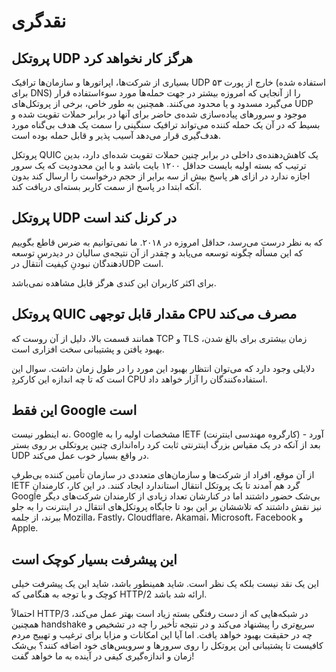 # نقدگری

## پروتکل UDP هرگز کار نخواهد کرد

بسیاری از شرکت‌ها، اپراتور‌ها و سازمان‌ها ترافیک UDP خارج از پورت ۵۳ (استفاده شده برای DNS) را از آنجایی که امروزه بیشتر در جهت حمله‌ها مورد سو‌ءاستفاده قرار می‌گیرد مسدود و یا محدود می‌کنند. همچنین به طور خاص، برخی از پروتکل‌های UDP موجود و سرور‌های پیاده‌سازی شده‌ی حاضر برای آنها در برابر حملات تقویت شده و بسیط که در آن یک حمله کننده می‌تواند ترافیک سنگینی را سمت یک هدف بی‌گناه مورد هدف‌گیری قرار می‌دهد آسیب پذیر و قابل حمله بوده است.

پروتکل QUIC یک کاهش‌دهنده‌ی‌‌ داخلی در برابر چنین حملات تقویت شده‌ای دارد، بدین ترتیب که بسته‌ اولیه بایست حداقل ۱۲۰۰ بایت باشد و با این محدودیت که یک سرور اجازه ندارد در ازای هر پاسخ بیش از سه برابر از حجم درخواست را ارسال کند بدون آنکه ابتدا در پاسخ از سمت کاربر بسته‌ای دریافت کند.

## پروتکل UDP در کرنل کند است

که به نظر درست می‌رسد، حداقل امروزه در ۲۰۱۸. ما نمی‌توانیم به ضرس قاطع بگوییم که این مسأله چگونه توسعه می‌یابد و چقدر از آن نتیجه‌ی سالیان در دیدرسِ توسعه دهندگان نبودنِ کیفیت انتقال درUDP است.

برای اکثر کاربران این کندی هرگز قابل مشاهده نمی‌باشد.

## پروتکل QUIC مقدار قابل توجهی CPU مصرف می‌کند

همانند قسمت بالا، دلیل از آن روست که TCP و TLS زمان بیشتری برای بالغ شدن، بهبود یافتن و پشتیبانی سخت افزاری است. 

دلایلی وجود دارد که می‌توان انتظار بهبود این مورد را در طول زمان داشت. سوال این است که تا چه اندازه این کارکردِ CPU استفاده‌کنندگان را آزار خواهد داد.

## این فقط Google است

نه اینطور نیست. Google مشخصات اولیه را به IETF (کارگروه مهندسی اینترنت) آورد - بعد از آنکه در یک مقیاس بزرگ اینترنتی ثابت کرد راه‌اندازی چنین پروتکلی بر روی بستر UDP در واقع بسیار خوب عمل می‌کند.

از آن موقع، افراد از شرکت‌ها و سازمان‌های متعددی در سازمان تأمین کننده بی‌طرفِ IETF گرد هم آمدند تا یک پروتکل انتقال استاندارد ایجاد کنند. در این کار، کارمندانِ Google بی‌شک حضور داشتند اما در کنارشان تعداد زیادی از کارمندان شرکت‌های دیگر نیز نقش داشتند که تلاششان بر این بود تا جایگاه پروتکل‌های انتقال در اینترنت را به جلو ببرند، از جلمه Mozilla، Fastly، Cloudflare، Akamai، Microsoft، Facebook و Apple.

## این پیشرفت بسیار کوچک است

این یک نقد نیست بلکه یک نظر است. شاید همینطور باشد، شاید این یک پیشرفت خیلی کوچک و با توجه به هنگامی که HTTP/2 ارائه شد باشد.

احتمالاً HTTP/3 در شبکه‌هایی که از دست رفتگی بسته زیاد است بهتر عمل می‌کند، همچنین handshake سریع‌تری را پیشنهاد می‌کند و در نتیجه تأخیر را چه در تشخیص و چه در حقیقت بهبود خواهد یافت. اما آیا این امکانات و مزایا برای ترغیب و تهییج مردم کافیست تا پشتیبانی این پروتکل را روی سرور‌ها و سرویس‌های خود اضافه کنند؟ بی‌شک زمان و اندازه‌گیری کیفی در آینده به ما خواهد گفت!
